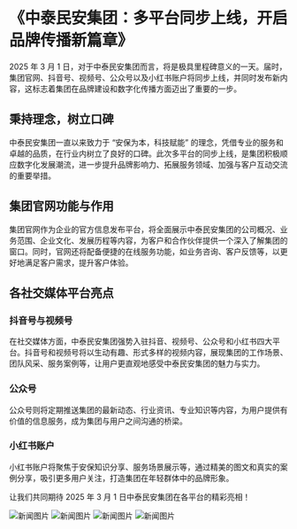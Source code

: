 # 《中泰民安集团：多平台同步上线，开启品牌传播新篇章》

2025 年 3 月 1 日，对于中泰民安集团而言，将是极具里程碑意义的一天。届时，集团官网、抖音号、视频号、公众号以及小红书账户将同步上线，并同时发布新内容，这标志着集团在品牌建设和数字化传播方面迈出了重要的一步。

## 秉持理念，树立口碑

中泰民安集团一直以来致力于 “安保为本，科技赋能” 的理念，凭借专业的服务和卓越的品质，在行业内树立了良好的口碑。此次多平台的同步上线，是集团积极顺应数字化发展潮流，进一步提升品牌影响力、拓展服务领域、加强与客户互动交流的重要举措。

## 集团官网功能与作用

集团官网作为企业的官方信息发布平台，将全面展示中泰民安集团的公司概况、业务范围、企业文化、发展历程等内容，为客户和合作伙伴提供一个深入了解集团的窗口。同时，官网还将配备便捷的在线服务功能，如业务咨询、客户反馈等，以更好地满足客户需求，提升客户体验。

## 各社交媒体平台亮点

### 抖音号与视频号

在社交媒体方面，中泰民安集团强势入驻抖音、视频号、公众号和小红书四大平台。抖音号和视频号将以生动有趣、形式多样的视频内容，展现集团的工作场景、团队风采、服务案例等，让用户更直观地感受中泰民安集团的魅力与实力。

### 公众号

公众号则将定期推送集团的最新动态、行业资讯、专业知识等内容，为用户提供有价值的信息服务，成为集团与用户之间沟通的桥梁。

### 小红书账户

小红书账户将聚焦于安保知识分享、服务场景展示等，通过精美的图文和真实的案例分享，吸引更多用户关注，打造集团在年轻群体中的品牌形象。

让我们共同期待 2025 年 3 月 1 日中泰民安集团在各平台的精彩亮相！

![新闻图片](http://static.ztmagroup.com/data/images/1741443412885.png)
![新闻图片](http://static.ztmagroup.com/data/images/1741443420637.png)
![新闻图片](http://static.ztmagroup.com/data/images/1741443425953.jpg)
![新闻图片](http://static.ztmagroup.com/data/images/1741443432243.png)




    

